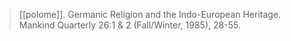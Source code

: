 > [[polome]]. Germanic Religion and the Indo-European Heritage. Mankind Quarterly 26:1 & 2 (Fall/Winter, 1985), 28-55.